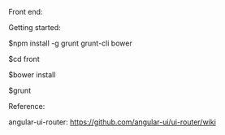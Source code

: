 Front end:

Getting started:


$npm install -g grunt grunt-cli bower

$cd front

$bower install

$grunt



Reference:

angular-ui-router:
https://github.com/angular-ui/ui-router/wiki
